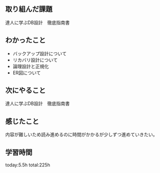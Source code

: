 ## 取り組んだ課題
 達人に学ぶDB設計　徹底指南書 
## わかったこと
 * バックアップ設計について
 * リカバリ設計について
 * 論理設計と正規化
 * ER図について
## 次にやること
 達人に学ぶDB設計　徹底指南書 
## 感じたこと
 内容が難しいため読み進めるのに時間がかかるが少しずつ進めていきたい。
## 学習時間
 today:5.5h
 total:225h
